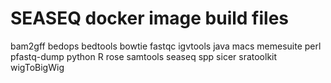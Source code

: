 # SEASEQ docker image build files
bam2gff
bedops
bedtools
bowtie
fastqc
igvtools
java
macs
memesuite
perl
pfastq-dump
python
R
rose
samtools
seaseq
spp
sicer
sratoolkit
wigToBigWig
